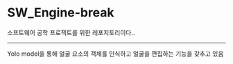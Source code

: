 # SW_Engine-break
소프트웨어 공학 프로젝트를 위한 레포지토리이다..

---------------------------------------------------------------------------
Yolo model을 통해 얼굴 요소의 객체를 인식하고 얼굴을 편집하는 기능을 갖추고 있음
